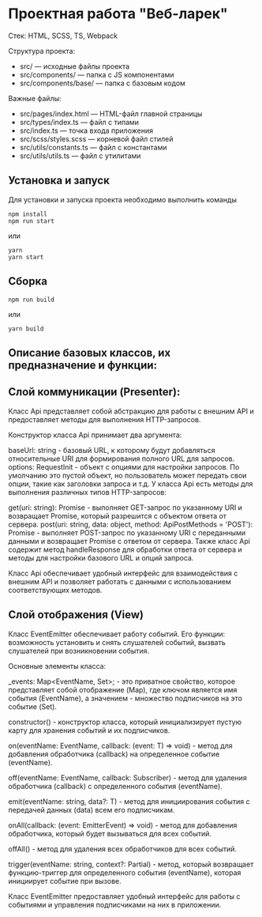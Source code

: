 # Проектная работа "Веб-ларек"

Стек: HTML, SCSS, TS, Webpack

Структура проекта:
- src/ — исходные файлы проекта
- src/components/ — папка с JS компонентами
- src/components/base/ — папка с базовым кодом

Важные файлы:
- src/pages/index.html — HTML-файл главной страницы
- src/types/index.ts — файл с типами
- src/index.ts — точка входа приложения
- src/scss/styles.scss — корневой файл стилей
- src/utils/constants.ts — файл с константами
- src/utils/utils.ts — файл с утилитами

## Установка и запуск
Для установки и запуска проекта необходимо выполнить команды

```
npm install
npm run start
```

или

```
yarn
yarn start
```
## Сборка

```
npm run build
```

или

```
yarn build
```

## Описание базовых классов, их предназначение и функции:
## Слой коммуникации (Presenter):

Класс Api представляет собой абстракцию для работы с внешним API и предоставляет методы для выполнения HTTP-запросов.

Конструктор класса Api принимает два аргумента:

baseUrl: string - базовый URL, к которому будут добавляться относительные URI для формирования полного URL для запросов.
options: RequestInit - объект с опциями для настройки запросов. По умолчанию это пустой объект, но пользователь может передать свои опции, такие как заголовки запроса и т.д.
У класса Api есть методы для выполнения различных типов HTTP-запросов:

get(uri: string): Promise<object> - выполняет GET-запрос по указанному URI и возвращает Promise, который разрешится с объектом ответа от сервера.
post(uri: string, data: object, method: ApiPostMethods = 'POST'): Promise<object> - выполняет POST-запрос по указанному URI с переданными данными и возвращает Promise с ответом от сервера.
Также класс Api содержит метод handleResponse для обработки ответа от сервера и методы для настройки базового URL и опций запроса.

Класс Api обеспечивает удобный интерфейс для взаимодействия с внешним API и позволяет работать с данными с использованием соответствующих методов.


## Слой отображения (View)
Класс EventEmitter обеспечивает работу событий. Его функции: возможность установить и снять слушателей событий, вызвать слушателей при возникновении события.

Основные элементы класса:

_events: Map<EventName, Set<Subscriber>>; - это приватное свойство, которое представляет собой отображение (Map), где ключом является имя события (EventName), а значением - множество подписчиков на это событие (Set<Subscriber>).

constructor() - конструктор класса, который инициализирует пустую карту для хранения событий и их подписчиков.

on(eventName: EventName, callback: (event: T) => void) - метод для добавления обработчика (callback) на определенное событие (eventName).

off(eventName: EventName, callback: Subscriber) - метод для удаления обработчика (callback) с определенного события (eventName).

emit(eventName: string, data?: T) - метод для инициирования события с передачей данных (data) всем его подписчикам.

onAll(callback: (event: EmitterEvent) => void) - метод для добавления обработчика, который будет вызываться для всех событий.

offAll() - метод для удаления всех обработчиков для всех событий.

trigger(eventName: string, context?: Partial<T>) - метод, который возвращает функцию-триггер для определенного события (eventName), которая инициирует событие при вызове.

Класс EventEmitter предоставляет удобный интерфейс для работы с событиями и управления подписчиками на них в приложении.